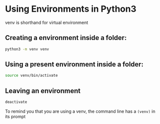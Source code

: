 # Using Environments in Python3

venv is shorthand for virtual environment

## Creating a environment inside a folder:

```bash
python3 -m venv venv
```

## Using a present environment inside a folder:

```bash
source venv/bin/activate
```

## Leaving an environment

```bash
deactivate
```

To remind you that you are using a venv, the command line has a `(venv)` in its prompt
